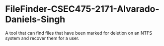 # FileFinder-CSEC475-2171-Alvarado-Daniels-Singh

A tool that can find files that have been marked for deletion on an NTFS system and recover them for a user.